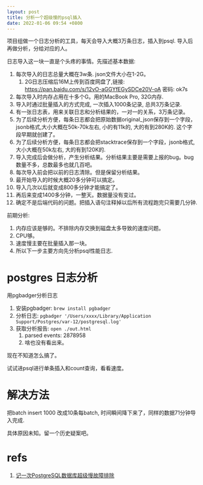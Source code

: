 ```yaml
---
layout: post
title: 分析一个超级慢的psql插入
date: 2022-01-06 09:54 +0800
---
```


项目组做一个日志分析的工具，每天会导入大概3万条日志，插入到psql. 导入后再做分析，分给对应的人。

日志导入这一块一直是个头疼的事情。先描述基本数据:
1. 每次导入的日志总量大概在3w条. json文件大小在1-2G。
   1. 2G日志压缩后16M上传到百度网盘了,链接: https://pan.baidu.com/s/12vO-aGGYfEGySDCe20V-oA  密码: ok7s
2. 每次导入时内存占用在十多个G。用的MacBook Pro, 32G内存.
3. 导入时通过批量插入的方式完成, 一次插入1000条记录, 总共3万条记录.
4. 有一张日志表，用来关联日志和分析结果的，一对一的关系，3万条记录。
5. 为了后续分析方便，每条日志都会把原始数据original_json保存到一个字段，jsonb格式,大小大概在50k-70k左右, 小的有11k的, 大的有到280K的. 这个字段早期就创建了。
6. 为了后续分析方便，每条日志都会把stacktrace保存到一个字段，jsonb格式,大小大概在50k左右, 大的有到120K的.
7. 导入完成后会做分析，产生分析结果。分析结果主要是需要上报的bug。bug数量不多，总数最多也就几百吧。
8. 每次导入前会把以前的日志清除。但是保留分析结果。
9. 最开始导入的时候大概20多分钟可以搞定。
10. 导入几次以后就变成800多分钟才能搞定了。
11. 再后来变成1400多分钟，一整天。数据量没有变过。
12. 确定不是后端代码的问题。把插入语句注释掉以后所有流程跑完只需要几分钟.


前期分析:
1. 内存应该是够的。不排除内存交换到磁盘太多导致的速度问题。
2. CPU够。
3. 速度慢主要在批量插入那一块。
4. 所以下一步主要方向先分析psql性能日志.


# postgres 日志分析
用pgbadger分析日志
1. 安装pgbadger: `brew install pgbadger`
1. 分析日志: `pgbadger '/Users/xxxx/Library/Application Support/Postgres/var-12/postgresql.log'`
2. 获取分析报告: `open ./out.html`
   1. parsed events: 2878958
   2. 啥也没有看出来。

现在不知道怎么搞了。

试试进psql进行单条插入和count查询，看看速度。

# 解决方法
把batch insert 1000 改成10条每batch, 时间瞬间降下来了，同样的数据71分钟导入完成.

具体原因未知。留一个历史疑案吧。


# refs
1. [记一次PostgreSQL数据库超级慢故障排除](https://www.jianshu.com/p/ac4cb5a1f842)
